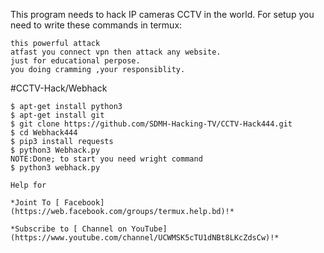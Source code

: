 This program needs to hack IP cameras CCTV in the world.
For setup you need to write these commands in termux:
```
this powerful attack 
atfast you connect vpn then attack any website.
just for educational perpose.
you doing cramming ,your responsiblity.
```
#CCTV-Hack/Webhack
```
$ apt-get install python3
$ apt-get install git
$ git clone https://github.com/SDMH-Hacking-TV/CCTV-Hack444.git
$ cd Webhack444
$ pip3 install requests
$ python3 Webhack.py
NOTE:Done; to start you need wright command
$ python3 webhack.py

Help for

*Joint To [ Facebook](https://web.facebook.com/groups/termux.help.bd)!*

*Subscribe to [ Channel on YouTube](https://www.youtube.com/channel/UCWMSK5cTU1dNBt8LKcZdsCw)!*
